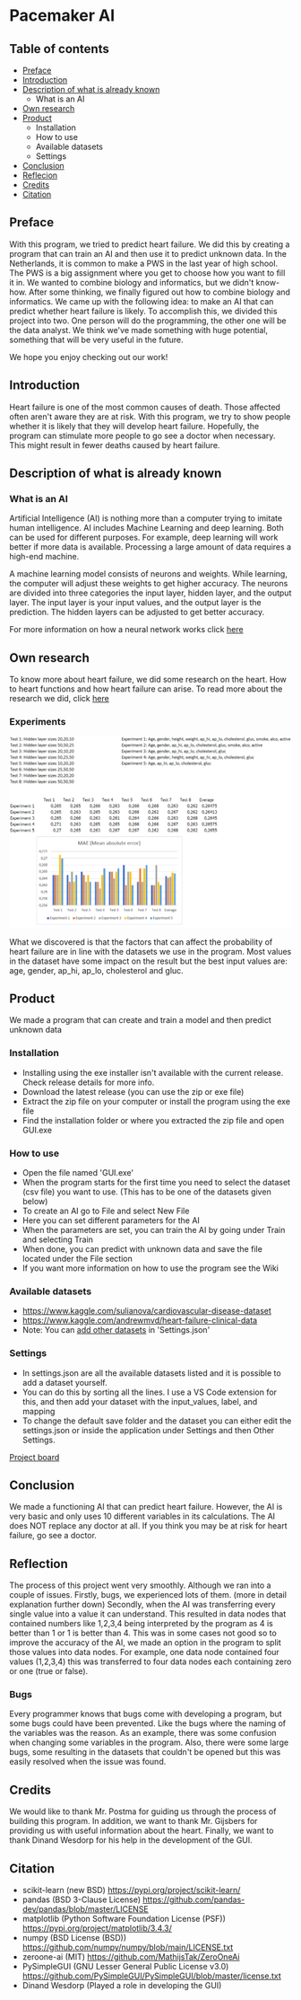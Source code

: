 # Pacemaker AI

## Table of contents
- [Preface](https://github.com/MathijsTak/Pacemaker-ai#preface)
- [Introduction](https://github.com/MathijsTak/Pacemaker-ai#introduction)
- [Description of what is already known](https://github.com/MathijsTak/Pacemaker-ai#description-of-what-is-already-known)
  - What is an AI
- [Own research](https://github.com/MathijsTak/Pacemaker-ai#own-research)
- [Product](https://github.com/MathijsTak/Pacemaker-ai/blob/main/README.md#product)
  - Installation
  - How to use
  - Available datasets
  - Settings
- [Conclusion](https://github.com/MathijsTak/Pacemaker-ai#conclusion)
- [Reflecion](https://github.com/MathijsTak/Pacemaker-ai#reflection)
- [Credits](https://github.com/MathijsTak/Pacemaker-ai#credits)
- [Citation](https://github.com/MathijsTak/Pacemaker-ai#citation)

## Preface
With this program, we tried to predict heart failure. We did this by creating a program that can train an AI and then use it to predict unknown data. In the Netherlands, it is common to make a PWS in the last year of high school. The PWS is a big assignment where you get to choose how you want to fill it in. We wanted to combine biology and informatics, but we didn't know-how. After some thinking, we finally figured out how to combine biology and informatics. We came up with the following idea: to make an AI that can predict whether heart failure is likely. To accomplish this, we divided this project into two. One person will do the programming, the other one will be the data analyst. We think we've made something with huge potential, something that will be very useful in the future.

We hope you enjoy checking out our work!

## Introduction
Heart failure is one of the most common causes of death. Those affected often aren't aware they are at risk. With this program, we try to show people whether it is likely that they will develop heart failure. Hopefully, the program can stimulate more people to go see a doctor when necessary. This might result in fewer deaths caused by heart failure. 

## Description of what is already known
### What is an AI
Artificial Intelligence (AI) is nothing more than a computer trying to imitate human intelligence. AI includes Machine Learning and deep learning. Both can be used for different purposes. For example, deep learning will work better if more data is available. Processing a large amount of data requires a high-end machine.

A machine learning model consists of neurons and weights. While learning, the computer will adjust these weights to get higher accuracy. The neurons are divided into three categories the input layer, hidden layer, and the output layer. The input layer is your input values, and the output layer is the prediction. The hidden layers can be adjusted to get better accuracy. 

For more information on how a neural network works click [here](https://www.ibm.com/cloud/learn/neural-networks)


## Own research
To know more about heart failure, we did some research on the heart. How to heart functions and how heart failure can arise. To read more about the research we did, click [here](https://github.com/MathijsTak/Pacemaker-ai/raw/main/The%20heart.docx)

### Experiments
![results.png](https://github.com/MathijsTak/AI-Creator/blob/main/wiki%20pictures/Results.png)

What we discovered is that the factors that can affect the probability of heart failure are in line with the datasets we use in the program. Most values in the dataset have some impact on the result but the best input values are: age, gender, ap_hi, ap_lo, cholesterol and gluc. 

## Product
We made a program that can create and train a model and then predict unknown data

### Installation
- Installing using the exe installer isn't available with the current release. Check release details for more info.
- Download the latest release (you can use the zip or exe file)
- Extract the zip file on your computer or install the program using the exe file
- Find the installation folder or where you extracted the zip file and open GUI.exe

### How to use
- Open the file named 'GUI.exe'
- When the program starts for the first time you need to select the dataset (csv file) you want to use. (This has to be one of the datasets given below)
- To create an AI go to File and select New File
- Here you can set different parameters for the AI
- When the parameters are set, you can train the AI by going under Train and selecting Train
- When done, you can predict with unknown data and save the file located under the File section
- If you want more information on how to use the program see the Wiki

### Available datasets
- https://www.kaggle.com/sulianova/cardiovascular-disease-dataset
- https://www.kaggle.com/andrewmvd/heart-failure-clinical-data
- Note: You can [add other datasets](https://github.com/MathijsTak/Pacemaker-ai/wiki/settings.json) in 'Settings.json'

### Settings
- In settings.json are all the available datasets listed and it is possible to add a dataset yourself.
- You can do this by sorting all the lines. I use a VS Code extension for this, and then add your dataset with the input_values, label, and mapping
- To change the default save folder and the dataset you can either edit the settings.json or inside the application under Settings and then Other Settings.

[Project board](https://github.com/MathijsTak/Pacemaker-ai/projects/1?fullscreen=true)


## Conclusion
We made a functioning AI that can predict heart failure. However, the AI is very basic and only uses 10 different variables in its calculations. The AI does NOT replace any doctor at all. If you think you may be at risk for heart failure, go see a doctor. 

## Reflection
The process of this project went very smoothly. Although we ran into a couple of issues. Firstly, bugs, we experienced lots of them. (more in detail explanation further down) 
Secondly, when the AI was transferring every single value into a value it can understand. This resulted in data nodes that contained numbers like 1,2,3,4 being interpreted by the program as 4 is better than 1 or 1 is better than 4. This was in some cases not good so to improve the accuracy of the AI, we made an option in the program to split those values into data nodes. For example, one data node contained four values (1,2,3,4) this was transferred to four data nodes each containing zero or one (true or false).
### Bugs
Every programmer knows that bugs come with developing a program, but some bugs could have been prevented. Like the bugs where the naming of the variables was the reason. As an example, there was some confusion when changing some variables in the program. Also, there were some large bugs, some resulting in the datasets that couldn't be opened but this was easily resolved when the issue was found.

## Credits
We would like to thank Mr. Postma for guiding us through the process of building this program. In addition, we want to thank Mr. Gijsbers for providing us with useful information about the heart. Finally, we want to thank Dinand Wesdorp for his help in the development of the GUI. 

## Citation
- scikit-learn (new BSD) https://pypi.org/project/scikit-learn/
- pandas (BSD 3-Clause License) https://github.com/pandas-dev/pandas/blob/master/LICENSE
- matplotlib (Python Software Foundation License (PSF)) https://pypi.org/project/matplotlib/3.4.3/
- numpy (BSD License (BSD)) https://github.com/numpy/numpy/blob/main/LICENSE.txt
- zeroone-ai (MIT) https://github.com/MathijsTak/ZeroOneAi
- PySimpleGUI (GNU Lesser General Public License v3.0) https://github.com/PySimpleGUI/PySimpleGUI/blob/master/license.txt
- Dinand Wesdorp (Played a role in developing the GUI)
